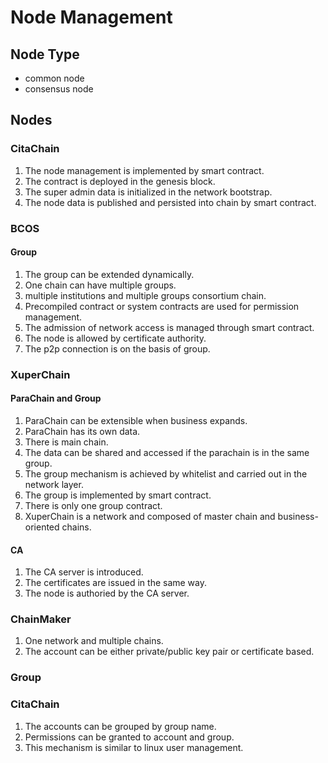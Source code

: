 # Node Management

## Node Type

- common node
- consensus node

## Nodes

### CitaChain

1. The node management is implemented by smart contract.
2. The contract is deployed in the genesis block.
3. The super admin data is initialized in the network bootstrap.
4. The node data is published and persisted into chain by smart contract.


### BCOS

#### Group

1. The group can be extended dynamically.
2. One chain can have multiple groups.
3. multiple institutions and multiple groups consortium chain.
4. Precompiled contract or system contracts are used for permission management.
5. The admission of network access is managed through smart contract.
6. The node is allowed by certificate authority.
7. The p2p connection is on the basis of group.


### XuperChain

#### ParaChain and Group

1. ParaChain can be extensible when business expands.
2. ParaChain has its own data.
3. There is main chain.
4. The data can be shared and accessed if the parachain is in the same group.
5. The group mechanism is achieved by whitelist and carried out in the network layer.
6. The group is implemented by smart contract.
7. There is only one group contract.
8. XuperChain is a network and composed of master chain and business-oriented chains.

#### CA

1. The CA server is introduced.
2. The certificates are issued in the same way.
3. The node is authoried by the CA server.

### ChainMaker

1. One network and multiple chains.
2. The account can be either private/public key pair or certificate based.

### Group

### CitaChain

1. The accounts can be grouped by group name.
2. Permissions can be granted to account and group.
3. This mechanism is similar to linux user management.
